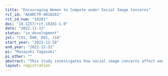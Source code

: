 ```yaml
---
title: "Encouraging Women to Compete under Social Image Concerns"
rct_id: "AEARCTR-0010281"
rct_id_num: "10281"
doi: "10.1257/rct.10281-1.0"
date: "2022-11-13"
status: "in_development"
jel: "C91, D90, D91, J16"
start_year: "2022-11-28"
end_year: "2022-12-31"
pi: "Masayuki Yagasaki"
pi_other: ""
abstract: "This study investigates how social image concerns affect women’s decisions to compete under two policy interventions (affirmative action and prosocial) and a baseline case of no intervention. We first construct a theoretical model to illustrate that women incur social image costs when participating in competition because this behavior is not aligned with traditional female gender norms, leading to a reluctance to participate in public competitions even under affirmative action policies favoring women. We hypothesize and theoretically demonstrate that introducing a prosocial option can encourage women to compete even when their decision is publicly observable. Second, we test our hypothesis by conducting a laboratory experiment that randomly manipulates the public observability of decisions under three interventions. "
layout: registration
---
```



